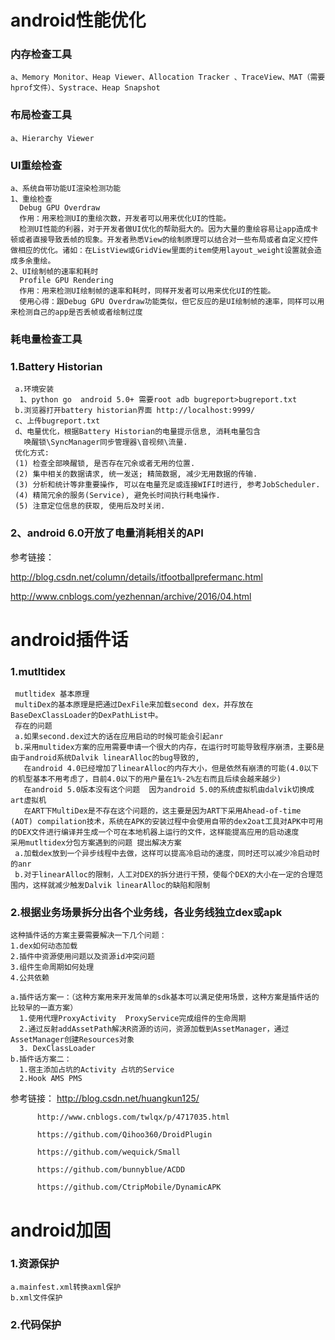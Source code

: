 # android性能优化

### 内存检查工具
    a、Memory Monitor、Heap Viewer、Allocation Tracker 、TraceView、MAT（需要hprof文件）、Systrace、Heap Snapshot

### 布局检查工具
    a、Hierarchy Viewer

### UI重绘检查
    a、系统自带功能UI渲染检测功能
    1、重绘检查
      Debug GPU Overdraw
      作用：用来检测UI的重绘次数，开发者可以用来优化UI的性能。
      检测UI性能的利器，对于开发者做UI优化的帮助挺大的。因为大量的重绘容易让app造成卡顿或者直接导致丢帧的现象。开发者熟悉View的绘制原理可以结合对一些布局或者自定义控件做相应的优化。诸如：在ListView或GridView里面的item使用layout_weight设置就会造成多余重绘。
    2、UI绘制帧的速率和耗时
      Profile GPU Rendering
      作用：用来检测UI绘制帧的速率和耗时，同样开发者可以用来优化UI的性能。
      使用心得：跟Debug GPU Overdraw功能类似，但它反应的是UI绘制帧的速率，同样可以用来检测自己的app是否丢帧或者绘制过度


### 耗电量检查工具

### 1.Battery Historian
     a.环境安装
      1、python go  android 5.0+ 需要root adb bugreport>bugreport.txt
     b.浏览器打开battery historian界面 http://localhost:9999/
     c、上传bugreport.txt
     d、电量优化，根据Battery Historian的电量提示信息, 消耗电量包含 
       唤醒锁\SyncManager同步管理器\音视频\流量.
     优化方式: 
     (1) 检查全部唤醒锁, 是否存在冗余或者无用的位置. 
     (2) 集中相关的数据请求, 统一发送; 精简数据, 减少无用数据的传输. 
     (3) 分析和统计等非重要操作, 可以在电量充足或连接WIFI时进行, 参考JobScheduler. 
     (4) 精简冗余的服务(Service), 避免长时间执行耗电操作. 
     (5) 注意定位信息的获取, 使用后及时关闭.
### 2、android 6.0开放了电量消耗相关的API


参考链接：

http://blog.csdn.net/column/details/itfootballprefermanc.html

http://www.cnblogs.com/yezhennan/archive/2016/04.html


# android插件话
 ### 1.mutltidex  
     mutltidex 基本原理
     multiDex的基本原理是把通过DexFile来加载second dex，并存放在BaseDexClassLoader的DexPathList中。  
     存在的问题
     a.如果second.dex过大的话在应用启动的时候可能会引起anr
     b.采用multidex方案的应用需要申请一个很大的内存，在运行时可能导致程序崩溃，主要ß是由于android系统Dalvik linearAlloc的bug导致的,
       在android 4.0已经增加了linearAlloc的内存大小，但是依然有崩溃的可能(4.0以下的机型基本不用考虑了，目前4.0以下的用户量在1%-2%左右而且后续会越来越少)
       在android 5.0版本没有这个问题  因为android 5.0的系统虚拟机由dalvik切换成art虚拟机
       在ART下MultiDex是不存在这个问题的，这主要是因为ART下采用Ahead-of-time (AOT) compilation技术，系统在APK的安装过程中会使用自带的dex2oat工具对APK中可用的DEX文件进行编译并生成一个可在本地机器上运行的文件，这样能提高应用的启动速度
    采用mutltidex分包方案遇到的问题 提出解决方案
     a.加载dex放到一个异步线程中去做，这样可以提高冷启动的速度，同时还可以减少冷启动时的anr
     b.对于linearAlloc的限制，人工对DEX的拆分进行干预，使每个DEX的大小在一定的合理范围内，这样就减少触发Dalvik linearAlloc的缺陷和限制

### 2.根据业务场景拆分出各个业务线，各业务线独立dex或apk
    这种插件话的方案主要需要解决一下几个问题：
    1.dex如何动态加载
    2.插件中资源使用问题以及资源id冲突问题
    3.组件生命周期如何处理
    4.公共依赖
    
    a.插件话方案一：（这种方案用来开发简单的sdk基本可以满足使用场景，这种方案是插件话的比较早的一直方案）
      1.使用代理ProxyActivity  ProxyService完成组件的生命周期
      2.通过反射addAssetPath解决R资源的访问，资源加载到AssetManager，通过AssetManager创建Resources对象
      3. DexClassLoader
    b.插件话方案二：
      1.宿主添加占坑的Activity 占坑的Service
      2.Hook AMS PMS

  参考链接：
          http://blog.csdn.net/huangkun125/

          http://www.cnblogs.com/twlqx/p/4717035.html

          https://github.com/Qihoo360/DroidPlugin

          https://github.com/wequick/Small

          https://github.com/bunnyblue/ACDD

          https://github.com/CtripMobile/DynamicAPK

      
# android加固

### 1.资源保护
    a.mainfest.xml转换axml保护
    b.xml文件保护

### 2.代码保护
   